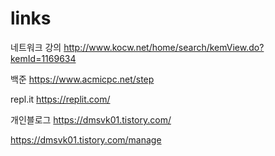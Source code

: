 # links

네트워크 강의
http://www.kocw.net/home/search/kemView.do?kemId=1169634

백준
https://www.acmicpc.net/step

repl.it
https://replit.com/

개인블로그
https://dmsvk01.tistory.com/


https://dmsvk01.tistory.com/manage
